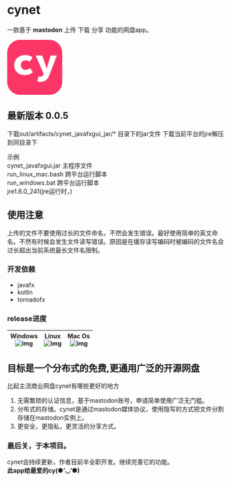 # cynet 
一款基于 **mastodon** 上传 下载 分享 功能的网盘app。  
<article class="logo">
	<img src="https://github.com/hiufebhe7/cynet_javafxgui/blob/master/image/logo3.svg" alt="logo" width="128" height="128" align="bottom" />
</article>

## 最新版本 0.0.5
下载out/artifacts/cynet_javafxgui_jar/*  目录下的jar文件
下载当前平台的jre解压到同目录下  

示例  
cynet_javafxgui.jar 主程序文件  
run_linux_mac.bash 跨平台运行脚本  
run_windows.bat 跨平台运行脚本  
jre1.8.0_241(jre运行时，)  

## 使用注意
上传的文件不要使用过长的文件命名，不然会发生错误。最好使用简单的英文命名。不然有时候会发生文件读写错误。原因是在缓存读写编码时被编码的文件名会过长超出当前系统最长文件名限制。

### 开发依赖 
* javafx  
* kotlin  
* tornadofx  

### release进度
| Windows<br>![img](https://img.shields.io/badge/build-success-green.svg?logo=windows) | Linux<br>![img](https://img.shields.io/badge/build-success-green.svg?logo=linux)  | Mac Os<br>![img](https://img.shields.io/badge/build-success-green.svg?logo=apple)  |
| --- | --- | --- | 


## 目标是一个分布式的免费,更通用广泛的开源网盘  
比起主流商业网盘cynet有哪些更好的地方  
1. 无需繁琐的认证信息，基于mastodon账号，申请简单使用广泛无门槛。  
2. 分布式的存储。cynet是通过mastodon媒体协议，使用隐写的方式把文件分割存储在mastodon实例上。  
3. 更安全，更隐私，更灵活的分享方式。
 
### 最后关，于本项目。  
cynet会持续更新，作者目前半全职开发。继续完善它的功能。  
**此app给最爱的cy(●’◡’●)**